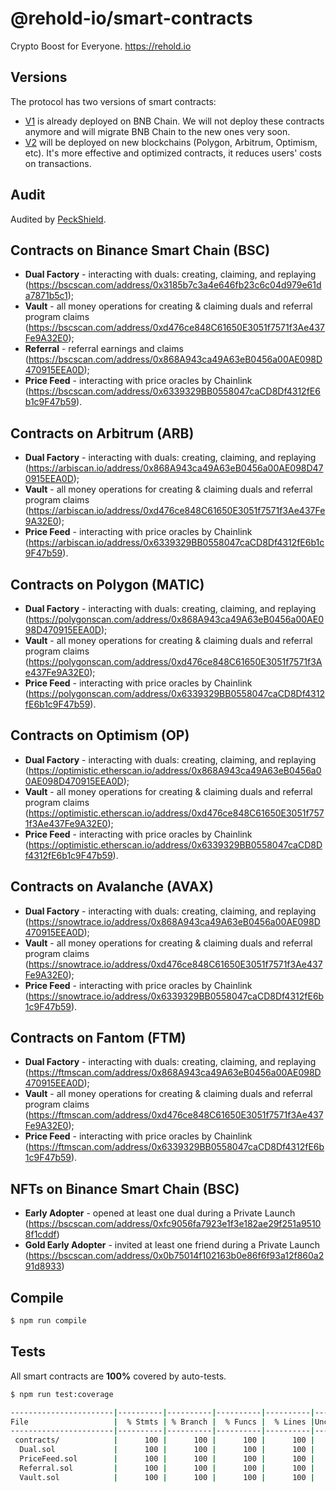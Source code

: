 # @rehold-io/smart-contracts

Crypto Boost for Everyone. https://rehold.io

## Versions

The protocol has two versions of smart contracts:

* [V1](https://github.com/rehold-io/smart-contracts/tree/v1) is already deployed on BNB Chain. We will not deploy these contracts anymore and will migrate BNB Chain to the new ones very soon.
* [V2](https://github.com/rehold-io/smart-contracts/tree/v2) will be deployed on new blockchains (Polygon, Arbitrum, Optimism, etc). It's more effective and optimized contracts, it reduces users' costs on transactions.

## Audit

Audited by [PeckShield](https://github.com/peckshield/publications/blob/master/audit_reports/PeckShield-Audit-Report-ReHold-v1.0.pdf).

## Contracts on Binance Smart Chain (BSC)

* **Dual Factory** - interacting with duals: creating, claiming, and replaying (https://bscscan.com/address/0x3185b7c3a4e646fb23c6c04d979e61da7871b5c1);
* **Vault** - all money operations for creating & claiming duals and referral program claims (https://bscscan.com/address/0xd476ce848C61650E3051f7571f3Ae437Fe9A32E0);
* **Referral** - referral earnings and claims (https://bscscan.com/address/0x868A943ca49A63eB0456a00AE098D470915EEA0D);
* **Price Feed** - interacting with price oracles by Chainlink (https://bscscan.com/address/0x6339329BB0558047caCD8Df4312fE6b1c9F47b59).

## Contracts on Arbitrum (ARB)

* **Dual Factory** - interacting with duals: creating, claiming, and replaying (https://arbiscan.io/address/0x868A943ca49A63eB0456a00AE098D470915EEA0D);
* **Vault** - all money operations for creating & claiming duals and referral program claims (https://arbiscan.io/address/0xd476ce848C61650E3051f7571f3Ae437Fe9A32E0);
* **Price Feed** - interacting with price oracles by Chainlink (https://arbiscan.io/address/0x6339329BB0558047caCD8Df4312fE6b1c9F47b59).

## Contracts on Polygon (MATIC)

* **Dual Factory** - interacting with duals: creating, claiming, and replaying (https://polygonscan.com/address/0x868A943ca49A63eB0456a00AE098D470915EEA0D);
* **Vault** - all money operations for creating & claiming duals and referral program claims (https://polygonscan.com/address/0xd476ce848C61650E3051f7571f3Ae437Fe9A32E0);
* **Price Feed** - interacting with price oracles by Chainlink (https://polygonscan.com/address/0x6339329BB0558047caCD8Df4312fE6b1c9F47b59).

## Contracts on Optimism (OP)

* **Dual Factory** - interacting with duals: creating, claiming, and replaying (https://optimistic.etherscan.io/address/0x868A943ca49A63eB0456a00AE098D470915EEA0D);
* **Vault** - all money operations for creating & claiming duals and referral program claims (https://optimistic.etherscan.io/address/0xd476ce848C61650E3051f7571f3Ae437Fe9A32E0);
* **Price Feed** - interacting with price oracles by Chainlink (https://optimistic.etherscan.io/address/0x6339329BB0558047caCD8Df4312fE6b1c9F47b59).

## Contracts on Avalanche (AVAX)

* **Dual Factory** - interacting with duals: creating, claiming, and replaying (https://snowtrace.io/address/0x868A943ca49A63eB0456a00AE098D470915EEA0D);
* **Vault** - all money operations for creating & claiming duals and referral program claims (https://snowtrace.io/address/0xd476ce848C61650E3051f7571f3Ae437Fe9A32E0);
* **Price Feed** - interacting with price oracles by Chainlink (https://snowtrace.io/address/0x6339329BB0558047caCD8Df4312fE6b1c9F47b59).

## Contracts on Fantom (FTM)

* **Dual Factory** - interacting with duals: creating, claiming, and replaying (https://ftmscan.com/address/0x868A943ca49A63eB0456a00AE098D470915EEA0D);
* **Vault** - all money operations for creating & claiming duals and referral program claims (https://ftmscan.com/address/0xd476ce848C61650E3051f7571f3Ae437Fe9A32E0);
* **Price Feed** - interacting with price oracles by Chainlink (https://ftmscan.com/address/0x6339329BB0558047caCD8Df4312fE6b1c9F47b59).

## NFTs on Binance Smart Chain (BSC)

* **Early Adopter** - opened at least one dual during a Private Launch (https://bscscan.com/address/0xfc9056fa7923e1f3e182ae29f251a95108f1cddf)
* **Gold Early Adopter** - invited at least one friend during a Private Launch (https://bscscan.com/address/0x0b75014f102163b0e86f6f93a12f860a291d8933)

## Compile

```sh
$ npm run compile
````

## Tests

All smart contracts are **100%** covered by auto-tests.

```sh
$ npm run test:coverage
```

```sh
-----------------------|----------|----------|----------|----------|----------------|
File                   |  % Stmts | % Branch |  % Funcs |  % Lines |Uncovered Lines |
-----------------------|----------|----------|----------|----------|----------------|
 contracts/            |      100 |      100 |      100 |      100 |                |
  Dual.sol             |      100 |      100 |      100 |      100 |                |
  PriceFeed.sol        |      100 |      100 |      100 |      100 |                |
  Referral.sol         |      100 |      100 |      100 |      100 |                |
  Vault.sol            |      100 |      100 |      100 |      100 |                |
```
